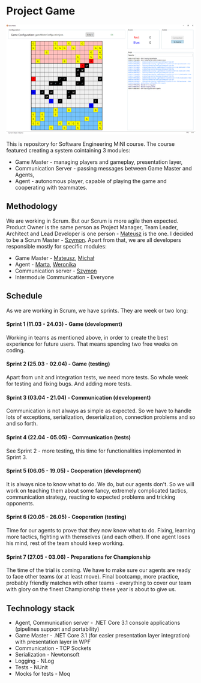 # Project Game #

![GameMaster screenshot](documentation/program.png)

This is repository for Software Engineering MiNI course. The course featured creating a system cointaining 3 modules:
* Game Master - managing players and gameplay, presentation layer,
* Communication Server - passing messages between Game Master and Agents,
* Agent - autonomous player, capable of playing the game and cooperating with teammates.

## Methodology
We are working in Scrum. But our Scrum is more agile then expected.
Product Owner is the same person as Project Manager, Team Leader, Architect and Lead Developer is one person - [Mateusz](https://github.com/Sliwson) is the one.
I decided to be a Scrum Master - [Szymon](https://github.com/szymon159).
Apart from that, we are all developers responsible mostly for specific modules:

* Game Master - [Mateusz](https://github.com/Sliwson), [Michał](https://github.com/Rogal27)
* Agent - [Marta](https://github.com/martabanel), [Weronika](https://github.com/werglu)
* Communication server - [Szymon](https://github.com/szymon159)
* Intermodule Communication - Everyone

## Schedule
As we are working in Scrum, we have sprints. They are week or two long:
#### Sprint 1 (11.03 - 24.03) - Game (development)
Working in teams as mentioned above, in order to create the best experience for future users. That means spending two free weeks on coding.

#### Sprint 2 (25.03 - 02.04) - Game (testing)
Apart from unit and integration tests, we need more tests. So whole week for testing and fixing bugs. And adding more tests.

#### Sprint 3 (03.04 - 21.04) - Communication (development)
Communication is not always as simple as expected. So we have to handle lots of exceptions, serialization, deserialization, connection problems and so and so forth.

#### Sprint 4 (22.04 - 05.05) - Communication (tests)
See Sprint 2 - more testing, this time for functionalities implemented in Sprint 3.

#### Sprint 5 (06.05 - 19.05) - Cooperation (development)
It is always nice to know what to do. We do, but our agents don't. So we will work on teaching them about some fancy, extremely complicated tactics, communication strategy, reacting to expected problems and tricking opponents.

#### Sprint 6 (20.05 - 26.05) - Cooperation (testing)
Time for our agents to prove that they now know what to do. Fixing, learning more tactics, fighting with themselves (and each other). If one agent loses his mind, rest of the team should keep working.

#### Sprint 7 (27.05 - 03.06) - Preparations for Championship
The time of the trial is coming. We have to make sure our agents are ready to face other teams (or at least move). Final bootcamp, more practice, probably friendly matches with other teams - everything to cover our team with glory on the finest Championship these year is about to give us.

## Technology stack
* Agent, Communication server - .NET Core 3.1 console applications (pipelines support and portability)
* Game Master - .NET Core 3.1 (for easier presentation layer integration) with presentation layer in WPF
* Communication - TCP Sockets
* Serialization - Newtonsoft
* Logging - NLog
* Tests - NUnit
* Mocks for tests - Moq
